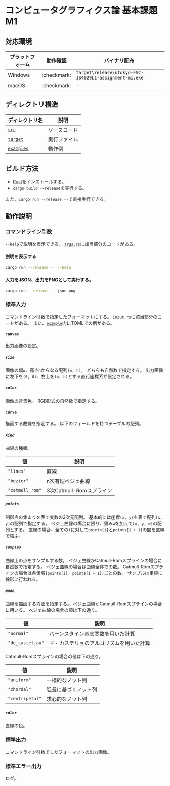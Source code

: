 # コンピュータグラフィクス論 基本課題M1

## 対応環境

| プラットフォーム | 動作確認 | バイナリ配布 |
| - | - | - |
| Windows | :checkmark: | `target\release\utokyo-FSC-IS4029L1-assignment-m1.exe` |
| macOS | :checkmark: | - |

## ディレクトリ構造

| ディレクトリ名 | 説明 |
| - | - |
| [`src`](src) | ソースコード |
| [`target`](target) | 実行ファイル |
| [`examples`](examples) | 動作例 |

## ビルド方法 

+ [Rust](https://www.rust-lang.org/ja)をインストールする。
+ `cargo build --release`を実行する。

また、`cargo run --release --`で直接実行できる。

## 動作説明

### コマンドライン引数

`--help`で説明を表示できる。
[`args.rs`](src/args.rs)に該当部分のコードがある。

#### 説明を表示する

```sh
cargo run --release -- --help
```

#### 入力をJSON、出力をPNGとして実行する。

```sh
cargo run --release -- json png
```

### 標準入力

コマンドライン引数で指定したフォーマットにする。
[`input.rs`](src/input.rs)に該当部分のコードがある。
また、[`example`](example)内にTOMLでの例がある。

#### `canvas`

出力画像の設定。

##### `size`

画像の幅`w`、高さ`h`からなる配列`[w, h]`。
どちらも自然数で指定する。
出力画像に左下を`(0, 0)`、右上を`(w, h)`とする直行座標系が設定される。

##### `color`

画像の背景色。
RGB形式の自然数で指定する。

#### `curve`

描画する曲線を指定する。
以下のフィールドを持つテーブルの配列。

##### `kind`

曲線の種類。

| 値 | 説明 |
| - | - |
| `"lines"` | 直線 |
| `"bezier"` | n次有理ベジェ曲線 |
| `"catmull_rom"` | 3次Catmull-Romスプライン |

##### `points`

制御点の集まりを表す実数の2次元配列。
基本的には座標`(x, y)`を表す配列`[x, y]`の配列で指定する。
ベジェ曲線の場合に限り、重み`w`を加えて`[x, y, w]`の配列とする。
直線の場合、全ての`i`に対して`points[i]`と`points[i + 1]`の間を直線で結ぶ。

##### `samples`

曲線上の点をサンプルする数。
ベジェ曲線かCatmull-Romスプラインの場合に自然数で指定する。
ベジェ曲線の場合は曲線全体での数。
Catmull-Romスプラインの場合は各領域`[points[i], points[i + 1])`ごとの数。
サンプルは単純に線形に行われる。

##### `mode`

曲線を描画する方法を指定する。
ベジェ曲線かCatmull-Romスプラインの場合に用いる。
ベジェ曲線の場合の値は下の通り。

| 値 | 説明 |
| - | - |
| `"normal"` | バーンスタイン基底関数を用いた計算 |
| `"de_casteljau"` | ド・カステリョのアルゴリズムを用いた計算 |

Catmull-Romスプラインの場合の値は下の通り。

| 値 | 説明 |
| - | - |
| `"uniform"` | 一様的なノット列 |
| `"chordal"` | 弧長に基づくノット列 |
| `"centripetal"` | 求心的なノット列 |

##### `color`

直線の色。

### 標準出力

コマンドライン引数でしたフォーマットの出力画像。

### 標準エラー出力

ログ。
